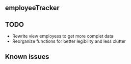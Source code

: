## employeeTracker

## TODO
* Rewrite view employess to get more complet data
* Reorganize functions for better legibility and less clutter

## Known issues

